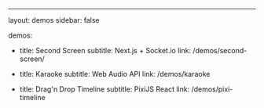 ---
layout: demos
sidebar: false

demos:

  - title: Second Screen
    subtitle: Next.js + Socket.io
    link: /demos/second-screen/

  - title: Karaoke
    subtitle: Web Audio API
    link: /demos/karaoke

  - title: Drag'n Drop Timeline
    subtitle: PixiJS React
    link: /demos/pixi-timeline
